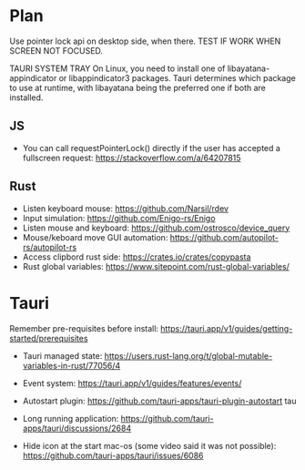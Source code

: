 # Plan

Use pointer lock api on desktop side, when there. TEST IF WORK WHEN SCREEN NOT FOCUSED.

TAURI SYSTEM TRAY
On Linux, you need to install one of libayatana-appindicator or libappindicator3 packages. Tauri determines which package to use at runtime, with libayatana being the preferred one if both are installed.

## JS

- You can call requestPointerLock() directly if the user has accepted a fullscreen request:
https://stackoverflow.com/a/64207815

## Rust

- Listen keyboard mouse: https://github.com/Narsil/rdev
- Input simulation: https://github.com/Enigo-rs/Enigo
- Listen mouse and keyboard: https://github.com/ostrosco/device_query
- Mouse/keboard move GUI automation: https://github.com/autopilot-rs/autopilot-rs
- Access clipbord rust side: https://crates.io/crates/copypasta
- Rust global variables: https://www.sitepoint.com/rust-global-variables/


# Tauri

Remember pre-requisites before install: https://tauri.app/v1/guides/getting-started/prerequisites

- Tauri managed state: https://users.rust-lang.org/t/global-mutable-variables-in-rust/77056/4

- Event system: https://tauri.app/v1/guides/features/events/
- Autostart plugin: https://github.com/tauri-apps/tauri-plugin-autostart
tau
- Long running application: https://github.com/tauri-apps/tauri/discussions/2684
- Hide icon at the start mac-os (some video said it was not possible): https://github.com/tauri-apps/tauri/issues/6086